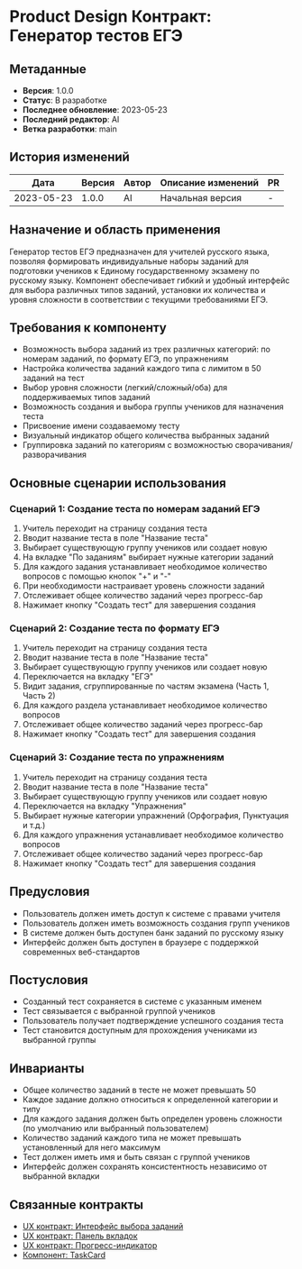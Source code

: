 # Product Design Контракт: Генератор тестов ЕГЭ

## Метаданные
- **Версия**: 1.0.0
- **Статус**: В разработке
- **Последнее обновление**: 2023-05-23
- **Последний редактор**: AI
- **Ветка разработки**: main

## История изменений
| Дата | Версия | Автор | Описание изменений | PR |
|------|--------|-------|-------------------|-----|
| 2023-05-23 | 1.0.0 | AI | Начальная версия | - |

## Назначение и область применения
Генератор тестов ЕГЭ предназначен для учителей русского языка, позволяя формировать индивидуальные наборы заданий для подготовки учеников к Единому государственному экзамену по русскому языку. Компонент обеспечивает гибкий и удобный интерфейс для выбора различных типов заданий, установки их количества и уровня сложности в соответствии с текущими требованиями ЕГЭ.

## Требования к компоненту
- Возможность выбора заданий из трех различных категорий: по номерам заданий, по формату ЕГЭ, по упражнениям
- Настройка количества заданий каждого типа с лимитом в 50 заданий на тест
- Выбор уровня сложности (легкий/сложный/оба) для поддерживаемых типов заданий
- Возможность создания и выбора группы учеников для назначения теста
- Присвоение имени создаваемому тесту
- Визуальный индикатор общего количества выбранных заданий
- Группировка заданий по категориям с возможностью сворачивания/разворачивания

## Основные сценарии использования

### Сценарий 1: Создание теста по номерам заданий ЕГЭ
1. Учитель переходит на страницу создания теста
2. Вводит название теста в поле "Название теста"
3. Выбирает существующую группу учеников или создает новую
4. На вкладке "По заданиям" выбирает нужные категории заданий
5. Для каждого задания устанавливает необходимое количество вопросов с помощью кнопок "+" и "-"
6. При необходимости настраивает уровень сложности заданий
7. Отслеживает общее количество заданий через прогресс-бар
8. Нажимает кнопку "Создать тест" для завершения создания

### Сценарий 2: Создание теста по формату ЕГЭ
1. Учитель переходит на страницу создания теста
2. Вводит название теста в поле "Название теста"
3. Выбирает существующую группу учеников или создает новую
4. Переключается на вкладку "ЕГЭ"
5. Видит задания, сгруппированные по частям экзамена (Часть 1, Часть 2)
6. Для каждого раздела устанавливает необходимое количество вопросов
7. Отслеживает общее количество заданий через прогресс-бар
8. Нажимает кнопку "Создать тест" для завершения создания

### Сценарий 3: Создание теста по упражнениям
1. Учитель переходит на страницу создания теста
2. Вводит название теста в поле "Название теста"
3. Выбирает существующую группу учеников или создает новую
4. Переключается на вкладку "Упражнения"
5. Выбирает нужные категории упражнений (Орфография, Пунктуация и т.д.)
6. Для каждого упражнения устанавливает необходимое количество вопросов
7. Отслеживает общее количество заданий через прогресс-бар
8. Нажимает кнопку "Создать тест" для завершения создания

## Предусловия
- Пользователь должен иметь доступ к системе с правами учителя
- Пользователь должен иметь возможность создания групп учеников
- В системе должен быть доступен банк заданий по русскому языку
- Интерфейс должен быть доступен в браузере с поддержкой современных веб-стандартов

## Постусловия
- Созданный тест сохраняется в системе с указанным именем
- Тест связывается с выбранной группой учеников
- Пользователь получает подтверждение успешного создания теста
- Тест становится доступным для прохождения учениками из выбранной группы

## Инварианты
- Общее количество заданий в тесте не может превышать 50
- Каждое задание должно относиться к определенной категории и типу
- Для каждого задания должен быть определен уровень сложности (по умолчанию или выбранный пользователем)
- Количество заданий каждого типа не может превышать установленный для него максимум
- Тест должен иметь имя и быть связан с группой учеников
- Интерфейс должен сохранять консистентность независимо от выбранной вкладки

## Связанные контракты
- [UX контракт: Интерфейс выбора заданий](./TestGenerator-UX-TaskSelection-Contract.md)
- [UX контракт: Панель вкладок](./TestGenerator-UX-Tabs-Contract.md)
- [UX контракт: Прогресс-индикатор](./TestGenerator-UX-Progress-Contract.md)
- [Компонент: TaskCard](./TestGenerator-Component-TaskCard-Contract.md) 
